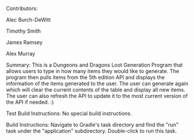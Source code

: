 Contributors:

Alec Burch-DeWitt 

Timothy Smith

James Ramsey

Alex Murray

Summary: This is a Dungeons and Dragons Loot Generation Program that allows users to type in how many items they would like to generate.
The program then pulls items from the 5th edition API and displays the information of the items generated to the user.
The user can generate again which will clear the current contents of the table and display all new items.
The user can also refresh the API to update it to the most current version of the API if needed. :)

Test Build Instructions:
No special build instructions.

Build Instructions:
Navigate to Gradle's task directory and find the "run" task under the "application" subdirectory.
Double-click to run this task.